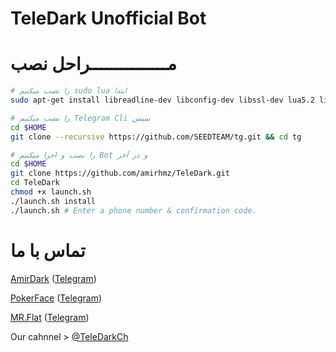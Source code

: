TeleDark Unofficial Bot
============

**مـــــــــــــــراحل نصب**
============

```bash
# را نصب میکنیم sudo lua ابتدا
sudo apt-get install libreadline-dev libconfig-dev libssl-dev lua5.2 liblua5.2-dev libevent-dev make unzip git redis-server g++ libjansson-dev libpython-dev expat libexpat1-dev
```

```bash
# را نصب میکنیم Telegram Cli سپس
cd $HOME
git clone --recursive https://github.com/SEEDTEAM/tg.git && cd tg
```

```bash
# را نصب و اجرا میکنیم Bot و در آخر
cd $HOME
git clone https://github.com/amirhmz/TeleDark.git
cd TeleDark
chmod +x launch.sh
./launch.sh install
./launch.sh # Enter a phone number & confirmation code.
```

تماس با ما
================

[AmirDark](https://github.com/amirhmz) ([Telegram](https://telegram.me/AmirDark))

[PokerFace](http://github.com/MojtabaMonfared) ([Telegram](https://telegram.me/PokerFace_Dev))

[MR.Flat](http://github.com/telergybot) ([Telegram](https://telegram.me/mr_flat))

Our cahnnel > [@TeleDarkCh](https://telegram.me/teledarkch)

